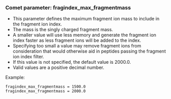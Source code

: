 ### Comet parameter: fragindex_max_fragmentmass

- This parameter defines the maximum fragment ion mass to include
  in the fragment ion index.
- The mass is the singly charged fragment mass.
- A smaller value will use less memory and generate the fragment ion
  index faster as less fragment ions will be added to the index.
- Specifying too small a value may remove fragment ions
  from consideration that would otherwise aid in peptides passing the
  fragment ion index filter.
- If this value is not specified, the default value is 2000.0.
- Valid values are a positive decimal number.

Example:
```
fragindex_max_fragmentmass = 1500.0
fragindex_max_fragmentmass = 2000.0
```
